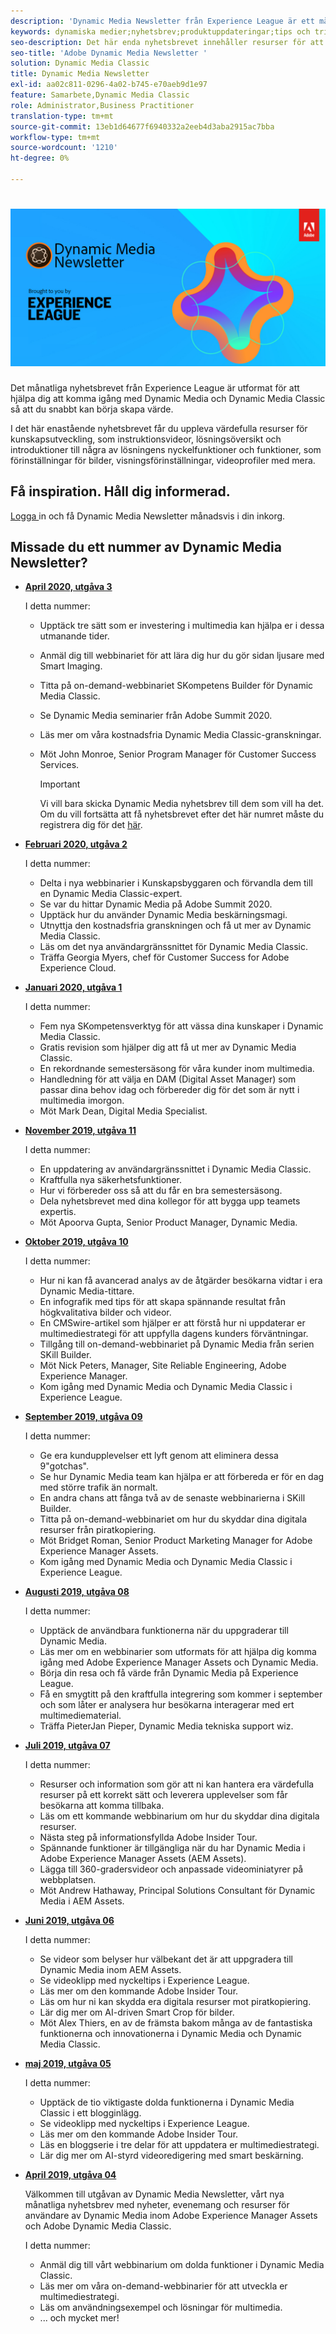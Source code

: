 ```yaml
---
description: 'Dynamic Media Newsletter från Experience League är ett månatligt nyhetsbrev. Den är utformad för att hjälpa dig att komma igång med Dynamic Media och Dynamic Media Classic så att du kan börja få värde direkt. Det här enda nyhetsbrevet innehåller värdefulla resurser för att bygga upp kunskap, bland annat videor, översikter över lösningar och introduktioner av några av de viktigaste funktionerna som förinställningar för bilder, visningsinställningar, videoprofiler med mera. '
keywords: dynamiska medier;nyhetsbrev;produktuppdateringar;tips och tricks;event;customer success;blog;blogs;images;videor;features;capabilities
seo-description: Det här enda nyhetsbrevet innehåller resurser för att bygga upp kunskapen, bland annat videor, översikter över lösningar och introduktioner av några av de viktigaste funktionerna som förinställningar för bilder, visningsinställningar, videoprofiler med mera.
seo-title: 'Adobe Dynamic Media Newsletter '
solution: Dynamic Media Classic
title: Dynamic Media Newsletter
exl-id: aa02c811-0296-4a02-b745-e70aeb9d1e97
feature: Samarbete,Dynamic Media Classic
role: Administrator,Business Practitioner
translation-type: tm+mt
source-git-commit: 13eb1d64677f6940332a2eeb4d3aba2915ac7bba
workflow-type: tm+mt
source-wordcount: '1210'
ht-degree: 0%

---
```


# ![Dynamic Media Newsletter logo](/help/assets/assets/dynamic-media-newsletter-logo.png)

Det månatliga nyhetsbrevet från Experience League är utformat för att hjälpa dig att komma igång med Dynamic Media och Dynamic Media Classic så att du snabbt kan börja skapa värde.

I det här enastående nyhetsbrevet får du uppleva värdefulla resurser för kunskapsutveckling, som instruktionsvideor, lösningsöversikt och introduktioner till några av lösningens nyckelfunktioner och funktioner, som förinställningar för bilder, visningsförinställningar, videoprofiler med mera.

## Få inspiration. Håll dig informerad.

[Logga ](https://www.adobe.com/subscription/dynamic-media-newsletter.html) in och få Dynamic Media Newsletter månadsvis i din inkorg.

## Missade du ett nummer av Dynamic Media Newsletter?

<!-- * **[May 2020, Issue 4](https://expleague.azureedge.net/assets/aem/Experience-Insider-vol.31.html)**

    In this issue:

    * What business continuity means in uncertain times.
    * Key takeaways from the first all-digital Adobe Summit.
    * Must-watch Experience Manager breakout sessions.
    * Summit customer spotlight: Under Armour.
    * Never miss an Experience Insider webinar.
    * Public sector spotlight: The urgent need for digital enrollment.
    * Look what’s new in Experience Manager Innovation.
    * Build your Experience Manager skills *live* with the Adobe pros.
    * Connect with the Adobe Experience Manager Community.
    * Fast-track your Adobe expertise with Adobe Experience League. -->

* **[April 2020, utgåva 3](https://expleague.azureedge.net/assets/dynamic-media/Dynamic_Media_Newsletter_04_2020_April.html)**

   I detta nummer:

   * Upptäck tre sätt som er investering i multimedia kan hjälpa er i dessa utmanande tider.
   * Anmäl dig till webbinariet för att lära dig hur du gör sidan ljusare med Smart Imaging.
   * Titta på on-demand-webbinariet SKompetens Builder för Dynamic Media Classic.
   * Se Dynamic Media seminarier från Adobe Summit 2020.
   * Läs mer om våra kostnadsfria Dynamic Media Classic-granskningar.
   * Möt John Monroe, Senior Program Manager för Customer Success Services.

      >[!IMPORTANT]
      >
      >Vi vill bara skicka Dynamic Media nyhetsbrev till dem som vill ha det. Om du vill fortsätta att få nyhetsbrevet efter det här numret måste du registrera dig för det [här](https://nam04.safelinks.protection.outlook.com/?url=http%3A%2F%2Ft.messages.adobe.com%2Fr%2F%3Fid%3Dha6c66e%2C266d7ba%2C26edbee&amp;data=02%7C01%7Crbrough%40adobe.com%7Ce0ec0f8dde0f4eb03d9c08d7e2173fd3%7Cfa7b1b5a7b34438794aed2c178decee1%7C0%7C0%7C637226461801398160&amp;sdata=3c1oREsqy%2FeDPKC3dd4IO9dXomQ1XbokaBAYQl8obrk%3D&amp;reserved=0).

* **[Februari 2020, utgåva 2](https://expleague.azureedge.net/assets/dynamic-media/Dynamic_Media_Newsletter_02_2020_Feb.html)**

   I detta nummer:

   * Delta i nya webbinarier i Kunskapsbyggaren och förvandla dem till en Dynamic Media Classic-expert.
   * Se var du hittar Dynamic Media på Adobe Summit 2020.
   * Upptäck hur du använder Dynamic Media beskärningsmagi.
   * Utnyttja den kostnadsfria granskningen och få ut mer av Dynamic Media Classic.
   * Läs om det nya användargränssnittet för Dynamic Media Classic.
   * Träffa Georgia Myers, chef för Customer Success for Adobe Experience Cloud.

* **[Januari 2020, utgåva 1](https://expleague.azureedge.net/assets/dynamic-media/Dynamic_Media_Newsletter_01_2020_Jan.html)**

   I detta nummer:

   * Fem nya SKompetensverktyg för att vässa dina kunskaper i Dynamic Media Classic.
   * Gratis revision som hjälper dig att få ut mer av Dynamic Media Classic.
   * En rekordnande semestersäsong för våra kunder inom multimedia.
   * Handledning för att välja en DAM (Digital Asset Manager) som passar dina behov idag och förbereder dig för det som är nytt i multimedia imorgon.
   * Möt Mark Dean, Digital Media Specialist.

* **[November 2019, utgåva 11](https://expleague.azureedge.net/assets/dynamic-media/Dynamic_Media_Newsletter_11_2019_Nov.html)**

   I detta nummer:

   * En uppdatering av användargränssnittet i Dynamic Media Classic.
   * Kraftfulla nya säkerhetsfunktioner.
   * Hur vi förbereder oss så att du får en bra semestersäsong.
   * Dela nyhetsbrevet med dina kollegor för att bygga upp teamets expertis.
   * Möt Apoorva Gupta, Senior Product Manager, Dynamic Media.

* **[Oktober 2019, utgåva 10](https://expleague.azureedge.net/assets/dynamic-media/Dynamic_Media_Newsletter_10_2019_Oct.html)**

   I detta nummer:

   * Hur ni kan få avancerad analys av de åtgärder besökarna vidtar i era Dynamic Media-tittare.
   * En infografik med tips för att skapa spännande resultat från högkvalitativa bilder och videor.
   * En CMSwire-artikel som hjälper er att förstå hur ni uppdaterar er multimediestrategi för att uppfylla dagens kunders förväntningar.
   * Tillgång till on-demand-webbinariet på Dynamic Media från serien SKill Builder.
   * Möt Nick Peters, Manager, Site Reliable Engineering, Adobe Experience Manager.
   * Kom igång med Dynamic Media och Dynamic Media Classic i Experience League.

* **[September 2019, utgåva 09](https://expleague.azureedge.net/assets/dynamic-media/Dynamic_Media_Newsletter_09_2019_Sept.html)**

   I detta nummer:

   * Ge era kundupplevelser ett lyft genom att eliminera dessa 9&quot;gotchas&quot;.
   * Se hur Dynamic Media team kan hjälpa er att förbereda er för en dag med större trafik än normalt.
   * En andra chans att fånga två av de senaste webbinarierna i SKill Builder.
   * Titta på on-demand-webbinariet om hur du skyddar dina digitala resurser från piratkopiering.
   * Möt Bridget Roman, Senior Product Marketing Manager for Adobe Experience Manager Assets.
   * Kom igång med Dynamic Media och Dynamic Media Classic i Experience League.

* **[Augusti 2019, utgåva 08](https://expleague.azureedge.net/assets/dynamic-media/Dynamic_Media_Newsletter_08_2019_Aug.html)**

   I detta nummer:

   * Upptäck de användbara funktionerna när du uppgraderar till Dynamic Media.
   * Läs mer om en webbinarier som utformats för att hjälpa dig komma igång med Adobe Experience Manager Assets och Dynamic Media.
   * Börja din resa och få värde från Dynamic Media på Experience League.
   * Få en smygtitt på den kraftfulla integrering som kommer i september och som låter er analysera hur besökarna interagerar med ert multimediematerial.
   * Träffa PieterJan Pieper, Dynamic Media tekniska support wiz.

* **[Juli 2019, utgåva 07](https://expleague.azureedge.net/assets/dynamic-media/Dynamic_Media_Newsletter_07_2019_July.html)**

   I detta nummer:

   * Resurser och information som gör att ni kan hantera era värdefulla resurser på ett korrekt sätt och leverera upplevelser som får besökarna att komma tillbaka.
   * Läs om ett kommande webbinarium om hur du skyddar dina digitala resurser.
   * Nästa steg på informationsfyllda Adobe Insider Tour.
   * Spännande funktioner är tillgängliga när du har Dynamic Media i Adobe Experience Manager Assets (AEM Assets).
   * Lägga till 360-gradersvideor och anpassade videominiatyrer på webbplatsen.
   * Möt Andrew Hathaway, Principal Solutions Consultant för Dynamic Media i AEM Assets.

* **[Juni 2019, utgåva 06](https://expleague.azureedge.net/assets/dynamic-media/Dynamic_Media_Newsletter_06_2019_June.html)**

   I detta nummer:

   * Se videor som belyser hur välbekant det är att uppgradera till Dynamic Media inom AEM Assets.
   * Se videoklipp med nyckeltips i Experience League.
   * Läs mer om den kommande Adobe Insider Tour.
   * Läs om hur ni kan skydda era digitala resurser mot piratkopiering.
   * Lär dig mer om AI-driven Smart Crop för bilder.
   * Möt Alex Thiers, en av de främsta bakom många av de fantastiska funktionerna och innovationerna i Dynamic Media och Dynamic Media Classic.

* **[maj 2019, utgåva 05](https://expleague.azureedge.net/assets/dynamic-media/Dynamic_Media_Newsletter_05_2019_May.html)**

   I detta nummer:

   * Upptäck de tio viktigaste dolda funktionerna i Dynamic Media Classic i ett blogginlägg.
   * Se videoklipp med nyckeltips i Experience League.
   * Läs mer om den kommande Adobe Insider Tour.
   * Läs en bloggserie i tre delar för att uppdatera er multimediestrategi.
   * Lär dig mer om AI-styrd videoredigering med smart beskärning.

* **[April 2019, utgåva 04](https://expleague.azureedge.net/assets/dynamic-media/Dynamic_Media_Newsletter_04_2019_April.html)**

   Välkommen till utgåvan av Dynamic Media Newsletter, vårt nya månatliga nyhetsbrev med nyheter, evenemang och resurser för användare av Dynamic Media inom Adobe Experience Manager Assets och Adobe Dynamic Media Classic.

   I detta nummer:

   * Anmäl dig till vårt webbinarium om dolda funktioner i Dynamic Media Classic.
   * Läs mer om våra on-demand-webbinarier för att utveckla er multimediestrategi.
   * Läs om användningsexempel och lösningar för multimedia.
   * ... och mycket mer!
